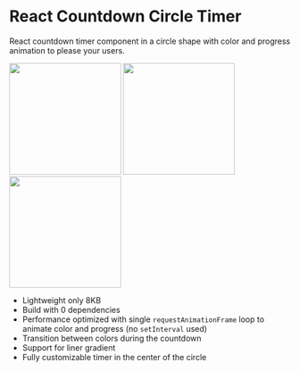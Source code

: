# React Countdown Circle Timer
React countdown timer component in a circle shape with color and progress animation to please your users. 

<img src="https://user-images.githubusercontent.com/10707142/65934323-23591e80-e415-11e9-842c-0ccc1bc3071a.gif" width="200"> <img src="https://user-images.githubusercontent.com/10707142/65935516-a0869280-e419-11e9-9bb0-40c4d1ef2bbe.gif" width="200"> <img src="https://user-images.githubusercontent.com/10707142/65963223-9afd6c80-e45a-11e9-81e0-8f680742a4c1.gif" width="200">

* Lightweight only 8KB
* Build with 0 dependencies
* Performance optimized with single `requestAnimationFrame` loop to animate color and progress (no `setInterval` used)
* Transition between colors during the countdown
* Support for liner gradient
* Fully customizable timer in the center of the circle
